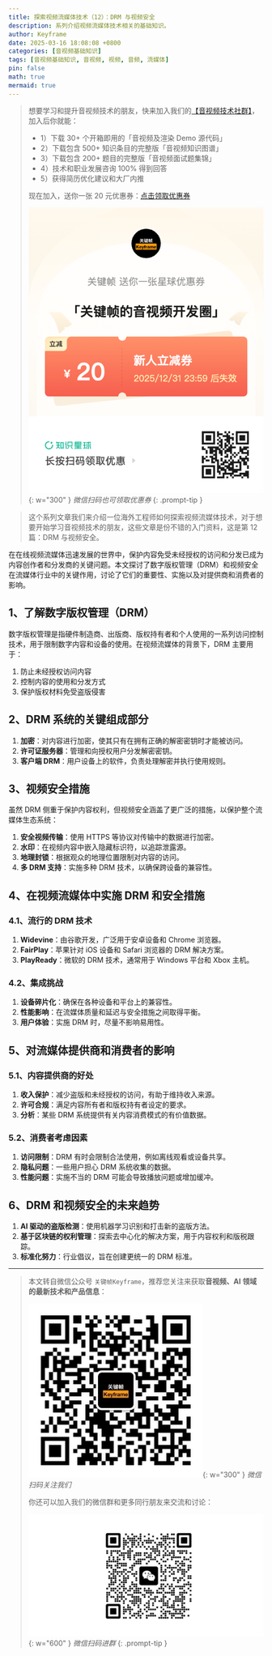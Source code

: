 ```yaml
---
title: 探索视频流媒体技术（12）：DRM 与视频安全
description: 系列介绍视频流媒体技术相关的基础知识。
author: Keyframe
date: 2025-03-16 18:08:08 +0800
categories: [音视频基础知识]
tags: [音视频基础知识, 音视频, 视频, 音频, 流媒体]
pin: false
math: true
mermaid: true
---
```


>想要学习和提升音视频技术的朋友，快来加入我们的<a href="https://t.zsxq.com/jRprT" target="_blank" rel="noopener noreferrer">【音视频技术社群】</a>，加入后你就能：
>
>- 1）下载 30+ 个开箱即用的「音视频及渲染 Demo 源代码」
>- 2）下载包含 500+ 知识条目的完整版「音视频知识图谱」
>- 3）下载包含 200+ 题目的完整版「音视频面试题集锦」
>- 4）技术和职业发展咨询 100% 得到回答
>- 5）获得简历优化建议和大厂内推
>  
>现在加入，送你一张 20 元优惠券：<a href="https://t.zsxq.com/jRprT" target="_blank" rel="noopener noreferrer">点击领取优惠券</a>
>
>![知识星球新人优惠券](assets/img/keyframe-zsxq-coupon.png){: w="300" }
>_微信扫码也可领取优惠券_
{: .prompt-tip }


>这个系列文章我们来介绍一位海外工程师如何探索视频流媒体技术，对于想要开始学习音视频技术的朋友，这些文章是份不错的入门资料，这是第 12 篇：DRM 与视频安全。




在在线视频流媒体迅速发展的世界中，保护内容免受未经授权的访问和分发已成为内容创作者和分发商的关键问题。本文探讨了数字版权管理（DRM）和视频安全在流媒体行业中的关键作用，讨论了它们的重要性、实施以及对提供商和消费者的影响。

## 1、了解数字版权管理（DRM）

数字版权管理是指硬件制造商、出版商、版权持有者和个人使用的一系列访问控制技术，用于限制数字内容和设备的使用。在视频流媒体的背景下，DRM 主要用于：

1. 防止未经授权访问内容
2. 控制内容的使用和分发方式
3. 保护版权材料免受盗版侵害

## 2、DRM 系统的关键组成部分

1. **加密**：对内容进行加密，使其只有在拥有正确的解密密钥时才能被访问。
2. **许可证服务器**：管理和向授权用户分发解密密钥。
3. **客户端 DRM**：用户设备上的软件，负责处理解密并执行使用规则。

## 3、视频安全措施

虽然 DRM 侧重于保护内容权利，但视频安全涵盖了更广泛的措施，以保护整个流媒体生态系统：

1. **安全视频传输**：使用 HTTPS 等协议对传输中的数据进行加密。
2. **水印**：在视频内容中嵌入隐藏标识符，以追踪泄露源。
3. **地理封锁**：根据观众的地理位置限制对内容的访问。
4. **多 DRM 支持**：实施多种 DRM 技术，以确保跨设备的兼容性。

## 4、在视频流媒体中实施 DRM 和安全措施

### 4.1、流行的 DRM 技术

1. **Widevine**：由谷歌开发，广泛用于安卓设备和 Chrome 浏览器。
2. **FairPlay**：苹果针对 iOS 设备和 Safari 浏览器的 DRM 解决方案。
3. **PlayReady**：微软的 DRM 技术，通常用于 Windows 平台和 Xbox 主机。

### 4.2、集成挑战

1. **设备碎片化**：确保在各种设备和平台上的兼容性。
2. **性能影响**：在流媒体质量和延迟与安全措施之间取得平衡。
3. **用户体验**：实施 DRM 时，尽量不影响易用性。

## 5、对流媒体提供商和消费者的影响

### 5.1、内容提供商的好处

1. **收入保护**：减少盗版和未经授权的访问，有助于维持收入来源。
2. **许可合规**：满足内容所有者和版权持有者设定的要求。
3. **分析**：某些 DRM 系统提供有关内容消费模式的有价值数据。

### 5.2、消费者考虑因素

1. **访问限制**：DRM 有时会限制合法使用，例如离线观看或设备共享。
2. **隐私问题**：一些用户担心 DRM 系统收集的数据。
3. **性能问题**：实施不当的 DRM 可能会导致播放问题或增加缓冲。

## 6、DRM 和视频安全的未来趋势

1. **AI 驱动的盗版检测**：使用机器学习识别和打击新的盗版方法。
2. **基于区块链的权利管理**：探索去中心化的解决方案，用于内容权利和版税跟踪。
3. **标准化努力**：行业倡议，旨在创建更统一的 DRM 标准。




---

> 本文转自微信公众号 `关键帧Keyframe`，推荐您关注来获取**音视频、AI 领域的最新技术和产品信息**：
>
>![微信公众号](assets/img/keyframe-mp.jpg){: w="300" }
>_微信扫码关注我们_
>
>你还可以加入我们的微信群和更多同行朋友来交流和讨论：
>
>![关键帧的音视频开发群](assets/img/av-wechat-group.jpg){: w="600" }
>_微信扫码进群_
{: .prompt-tip }


